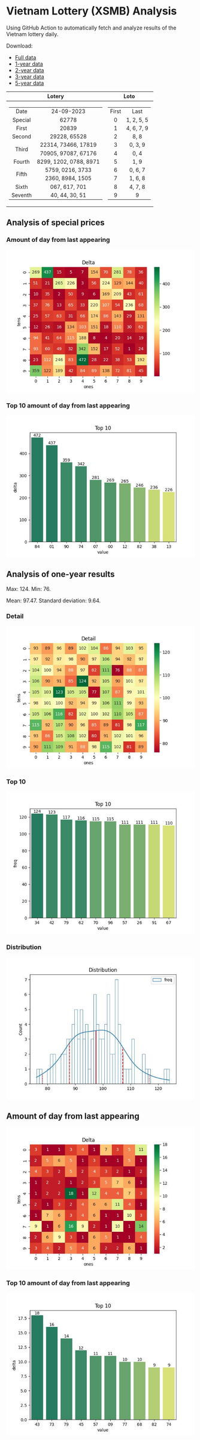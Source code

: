 # Vietnam Lottery (XSMB) Analysis

Using GitHub Action to automatically fetch and analyze results of the Vietnam lottery daily.

Download:

* [Full data](https://raw.githubusercontent.com/khiemdoan/vietnam-lottery-xsmb-analysis/main/results/xsmb.csv)
* [1-year data](https://raw.githubusercontent.com/khiemdoan/vietnam-lottery-xsmb-analysis/main/results/xsmb_1_year.csv)
* [2-year data](https://raw.githubusercontent.com/khiemdoan/vietnam-lottery-xsmb-analysis/main/results/xsmb_2_year.csv)
* [3-year data](https://raw.githubusercontent.com/khiemdoan/vietnam-lottery-xsmb-analysis/main/results/xsmb_3_year.csv)
* [5-year data](https://raw.githubusercontent.com/khiemdoan/vietnam-lottery-xsmb-analysis/main/results/xsmb_5_year.csv)

| Lotery      | Loto |
| :-----------: | :-----------: |
| <table><tr><td>Date</td><td>24-09-2023</td></tr><tr><td>Special</td><td>62778</td></tr><tr><td>First</td><td>20839</td></tr><tr><td>Second</td><td>29228, 65528</td></tr><tr><td rowspan="2">Third</td><td>22314, 73466, 17819</td></tr><tr><td>70905, 97087, 67176</td></tr><tr><td>Fourth</td><td>8299, 1202, 0788, 8971</td></tr><tr><td rowspan="2">Fifth</td><td>5759, 0216, 3733</td></tr><tr><td>2360, 8984, 1505</td></tr><tr><td>Sixth</td><td>067, 617, 701</td></tr><tr><td>Seventh</td><td>40, 44, 30, 51</td></tr></table> | <table><tr><td>First</td><td>Last</td></tr><tr><td>0</td><td>1, 2, 5, 5</td></tr><tr><td>1</td><td>4, 6, 7, 9</td></tr><tr><td>2</td><td>8, 8</td></tr><tr><td>3</td><td>0, 3, 9</td></tr><tr><td>4</td><td>0, 4</td></tr><tr><td>5</td><td>1, 9</td></tr><tr><td>6</td><td>0, 6, 7</td></tr><tr><td>7</td><td>1, 6, 8</td></tr><tr><td>8</td><td>4, 7, 8</td></tr><tr><td>9</td><td>9</td></tr></table> |


<h2>Analysis of special prices</h2>

<h3>Amount of day from last appearing</h3>

![Delta](images/special_delta.jpg)

<h3>Top 10 amount of day from last appearing</h3>

![Delta top 10](images/special_delta_top_10.jpg)

<h2>Analysis of one-year results</h2>

Max: 124. Min: 76.

Mean: 97.47. Standard deviation: 9.64.

<h3>Detail</h3>

![Detail](images/heatmap.jpg)

<h3>Top 10</h3>

![Top 10](images/top-10.jpg)

<h3>Distribution</h3>

![Distribution](images/distribution.jpg)

<h2>Amount of day from last appearing</h2>

![Delta](images/delta.jpg)

<h3>Top 10 amount of day from last appearing</h3>

![Delta top 10](images/delta_top_10.jpg)